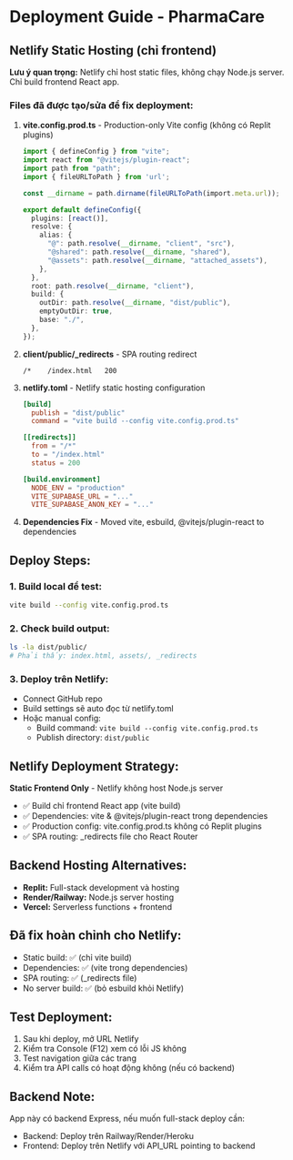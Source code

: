 # Deployment Guide - PharmaCare

## Netlify Static Hosting (chỉ frontend)

**Lưu ý quan trọng:** Netlify chỉ host static files, không chạy Node.js server. Chỉ build frontend React app.

### Files đã được tạo/sửa để fix deployment:

1. **vite.config.prod.ts** - Production-only Vite config (không có Replit plugins)
   ```typescript
   import { defineConfig } from "vite";
   import react from "@vitejs/plugin-react";
   import path from "path";
   import { fileURLToPath } from 'url';

   const __dirname = path.dirname(fileURLToPath(import.meta.url));

   export default defineConfig({
     plugins: [react()],
     resolve: {
       alias: {
         "@": path.resolve(__dirname, "client", "src"),
         "@shared": path.resolve(__dirname, "shared"),
         "@assets": path.resolve(__dirname, "attached_assets"),
       },
     },
     root: path.resolve(__dirname, "client"),
     build: {
       outDir: path.resolve(__dirname, "dist/public"),
       emptyOutDir: true,
       base: "./",
     },
   });
   ```

2. **client/public/_redirects** - SPA routing redirect
   ```
   /*    /index.html   200
   ```

3. **netlify.toml** - Netlify static hosting configuration  
   ```toml
   [build]
     publish = "dist/public"
     command = "vite build --config vite.config.prod.ts"

   [[redirects]]
     from = "/*"
     to = "/index.html"
     status = 200

   [build.environment]
     NODE_ENV = "production"
     VITE_SUPABASE_URL = "..."
     VITE_SUPABASE_ANON_KEY = "..."
   ```

4. **Dependencies Fix** - Moved vite, esbuild, @vitejs/plugin-react to dependencies

## Deploy Steps:

### 1. Build local để test:
```bash
vite build --config vite.config.prod.ts
```

### 2. Check build output:
```bash
ls -la dist/public/
# Phải thấy: index.html, assets/, _redirects
```

### 3. Deploy trên Netlify:
- Connect GitHub repo 
- Build settings sẽ auto đọc từ netlify.toml
- Hoặc manual config:
  - Build command: `vite build --config vite.config.prod.ts`
  - Publish directory: `dist/public`

## Netlify Deployment Strategy:

**Static Frontend Only** - Netlify không host Node.js server
- ✅ Build chỉ frontend React app (vite build)
- ✅ Dependencies: vite & @vitejs/plugin-react trong dependencies  
- ✅ Production config: vite.config.prod.ts không có Replit plugins
- ✅ SPA routing: _redirects file cho React Router

## Backend Hosting Alternatives:
- **Replit:** Full-stack development và hosting
- **Render/Railway:** Node.js server hosting 
- **Vercel:** Serverless functions + frontend

## Đã fix hoàn chỉnh cho Netlify:
- Static build: ✅ (chỉ vite build)  
- Dependencies: ✅ (vite trong dependencies)
- SPA routing: ✅ (_redirects file)
- No server build: ✅ (bỏ esbuild khỏi Netlify)  

## Test Deployment:
1. Sau khi deploy, mở URL Netlify
2. Kiểm tra Console (F12) xem có lỗi JS không
3. Test navigation giữa các trang
4. Kiểm tra API calls có hoạt động không (nếu có backend)

## Backend Note:
App này có backend Express, nếu muốn full-stack deploy cần:
- Backend: Deploy trên Railway/Render/Heroku
- Frontend: Deploy trên Netlify với API_URL pointing to backend